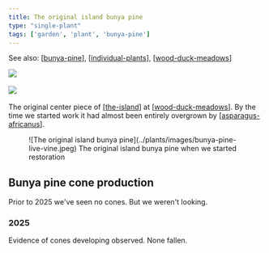 ```yaml
---
title: The original island bunya pine
type: "single-plant"
tags: ['garden', 'plant', 'bunya-pine']
---
```


See also: [[bunya-pine]], [[individual-plants]], [[wood-duck-meadows]]

![](images/the-original-island-bunya-pine/1.jpeg)

![](images/the-original-island-bunya-pine/2.jpeg)

The original center piece of [[the-island]] at [[wood-duck-meadows]]. By the time we started work it had almost been entirely overgrown by [[asparagus-africanus]]. 

<figure markdown>
![The original island bunya pine](../plants/images/bunya-pine-live-vine.jpeg)
<caption>The original island bunya pine when we started restoration</caption>
</figure>

## Bunya pine cone production

Prior to 2025 we've seen no cones. But we weren't looking.

### 2025

Evidence of cones developing observed. None fallen.

[//begin]: # "Autogenerated link references for markdown compatibility"
[bunya-pine]: ../plants/bunya-pine "Bunya Pine"
[individual-plants]: individual-plants "Individual plants"
[wood-duck-meadows]: ../wood-duck-meadows "Wood duck meadows"
[the-island]: ../the-island "The Island"
[asparagus-africanus]: ../plants/asparagus-africanus "Asparagus africanus (Climbing asparagus fern)"
[//end]: # "Autogenerated link references"